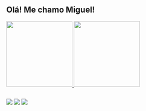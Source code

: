 ## Olá! Me chamo Miguel!
<div>
  <a href="https://github.com/MiguelEstP">
  <img height="175" src="https://github-readme-stats.vercel.app/api?username=MiguelEstP&show_icons=true&theme=algolia&include_all_commits=true&count_private=true"/>
  <img height="175" src="https://github-readme-stats.vercel.app/api/top-langs/?username=MiguelEstP&layout=compact&langs_count=16&theme=algolia"/>
</div>

##

<div> 
  <a href="https://www.instagram.com/miguel_estivalet/" target="_blank"><img src="https://img.shields.io/badge/-Instagram-%23E4405F?style=for-the-badge&logo=instagram&logoColor=white" target="_blank"></a> 
  <a href = "mailto:miguel.estivalet.pinto@gmail.com"><img src="https://img.shields.io/badge/-Gmail-%23333?style=for-the-badge&logo=gmail&logoColor=white" target="_blank"></a>
  <a href="https://www.linkedin.com" target="_blank"><img src="https://img.shields.io/badge/-LinkedIn-%230077B5?style=for-the-badge&logo=linkedin&logoColor=white" target="_blank"></a>
    
</div>
